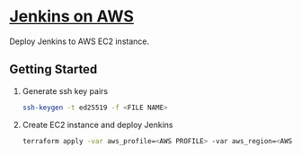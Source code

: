 # [Jenkins on AWS](https://www.jenkins.io/doc/tutorials/tutorial-for-installing-jenkins-on-AWS)

Deploy Jenkins to AWS EC2 instance.

## Getting Started

1. Generate ssh key pairs
   ```bash
   ssh-keygen -t ed25519 -f <FILE NAME>
   ```
2. Create EC2 instance and deploy Jenkins
   ```bash
   terraform apply -var aws_profile=<AWS PROFILE> -var aws_region=<AWS REGION> -var path_to_public_key=<PATH TO PUBLIC KEY>
   ```

